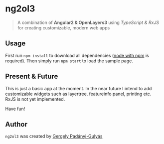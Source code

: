 # ng2ol3
> A combination of <b>Angular2 & OpenLayers3</b> using <i>TypeScript & RxJS</i> for creating customizable, modern web apps

## Usage
First run ```npm install``` to download all dependencies ([node with npm](https://nodejs.org/en/) is required). Then simply run ```npm start``` to load the sample page.

## Present & Future
This is just a basic app at the moment. In the near future I intend to add customizable widgets such as layertree, featureinfo panel, printing etc.
RxJS is not yet implemented.

Have fun!

## Author
```ng2ol3``` was created by [Gergely Padányi-Gulyás](http://www.gpadanyig.com)
